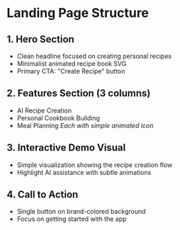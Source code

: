 # Landing Page Structure

## 1. Hero Section

- Clean headline focused on creating personal recipes
- Minimalist animated recipe book SVG
- Primary CTA: "Create Recipe" button

## 2. Features Section (3 columns)

- AI Recipe Creation
- Personal Cookbook Building
- Meal Planning
*Each with simple animated icon*

## 3. Interactive Demo Visual

- Simple visualization showing the recipe creation flow
- Highlight AI assistance with subtle animations

## 4. Call to Action

- Single button on brand-colored background
- Focus on getting started with the app
